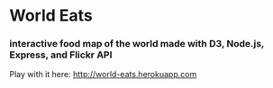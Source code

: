 
# World Eats

### interactive food map of the world made with D3, Node.js, Express, and Flickr API

Play with it here: 
http://world-eats.herokuapp.com
